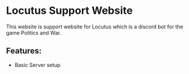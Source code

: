 # Locutus Support Website
This website is support website for Locutus which is a discord bot for the game Politics and War.
## Features:
- Basic Server setup
